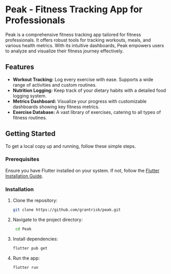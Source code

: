 # Peak - Fitness Tracking App for Professionals

Peak is a comprehensive fitness tracking app tailored for fitness professionals. It offers robust tools for tracking workouts, meals, and various health metrics. With its intuitive dashboards, Peak empowers users to analyze and visualize their fitness journey effectively.

## Features

- **Workout Tracking:** Log every exercise with ease. Supports a wide range of activities and custom routines.
- **Nutrition Logging:** Keep track of your dietary habits with a detailed food logging system.
- **Metrics Dashboard:** Visualize your progress with customizable dashboards showing key fitness metrics.
- **Exercise Database:** A vast library of exercises, catering to all types of fitness routines.

[//]: # (TODO: Add screenshots of the app)

[//]: # (## Screenshots)

[//]: # ()

[//]: # (&#40;Place your app screenshots here&#41;)

## Getting Started

To get a local copy up and running, follow these simple steps.

### Prerequisites

Ensure you have Flutter installed on your system. If not, follow the [Flutter Installation Guide](https://flutter.dev/docs/get-started/install).

### Installation

1. Clone the repository:
   ```sh
   git clone https://github.com/grantrisk/peak.git
   ```
2. Navigate to the project directory:
   ```sh
    cd Peak
    ```
3. Install dependencies:
    ```sh
   flutter pub get
   ```
4. Run the app:
    ```sh
    flutter run
    ```